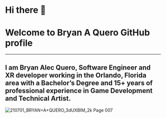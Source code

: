 # Hi there 👋
# Welcome to Bryan A Quero GitHub profile
---
## I am Bryan Alec Quero, Software Engineer and XR developer working in the Orlando, Florida area with a Bachelor’s Degree and 15+ years of professional experience in Game Development and Technical Artist.

![210701_BRYAN+A+QUERO_3dUXBIM_2k Page 007](https://user-images.githubusercontent.com/10051887/206913992-4080cd22-b865-4512-a435-ebe4ecc72516.jpg)

<!--
**Bryan3D/Bryan3D** is a ✨ _special_ ✨ repository because its `README.md` (this file) appears on your GitHub profile.

Here are some ideas to get you started:

- 🔭 I’m currently working on ...
- 🌱 I’m currently learning ...
- 👯 I’m looking to collaborate on ...
- 🤔 I’m looking for help with ...
- 💬 Ask me about ...
- 📫 How to reach me: ...
- 😄 Pronouns: ...
- ⚡ Fun fact: ...
-->
